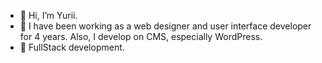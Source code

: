 - 👋 Hi, I’m Yurii.
- 👀 I have been working as a web designer and user interface developer for 4 years. Also, I develop on CMS, especially WordPress.
- 🌱 FullStack development.


<!---
zlotin/zlotin is a ✨ special ✨ repository because its `README.md` (this file) appears on your GitHub profile.
You can click the Preview link to take a look at your changes.
--->
